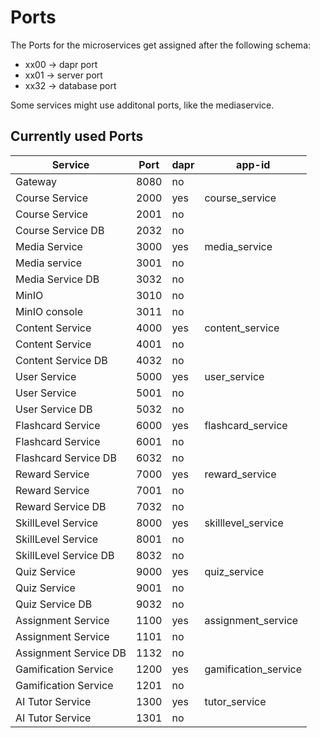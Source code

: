 # Ports

The Ports for the microservices get assigned after the following schema:

- xx00 -> dapr port
- xx01 -> server port
- xx32 -> database port

Some services might use additonal ports, like the mediaservice.

## Currently used Ports

<table>
	<thead>
		<tr>
			<th>Service</th>
			<th>Port</th>
			<th>dapr</th>
			<th>app-id </th>
		</tr>
	</thead>
	<tbody>
		<tr>
			<td>Gateway</td>
			<td>8080</td>
			<td>no</td>
			<td/>
		</tr>
		<tr>
			<td>Course Service  </td>
			<td>2000</td>
			<td>yes</td>
			<td>course_service</td>
		</tr>
		<tr>
			<td>Course Service </td>
			<td>2001</td>
			<td>no</td>
			<td/>
		</tr>
		<tr>
			<td>Course Service DB </td>
			<td>2032</td>
			<td>no</td>
			<td/>
		</tr>
		<tr>
			<td>Media Service</td>
			<td>3000</td>
			<td>yes</td>
			<td>media_service</td>
		</tr>
		<tr>
			<td>Media service</td>
			<td>3001</td>
			<td>no</td>
			<td/>
		</tr>
		<tr>
			<td>Media Service DB</td>
			<td>3032</td>
			<td>no</td>
			<td/>
		</tr>
		<tr>
			<td>MinIO</td>
			<td>3010</td>
			<td>no</td>
			<td/>
		</tr>
		<tr>
			<td>MinIO console </td>
			<td>3011</td>
			<td>no</td>
			<td/>
		</tr>
		<tr>
			<td>Content Service</td>
			<td>4000</td>
			<td>yes</td>
			<td>content_service</td>
		</tr>
		<tr>
			<td>Content Service</td>
			<td>4001</td>
			<td>no</td>
			<td/>
		</tr>
		<tr>
			<td>Content Service DB</td>
			<td>4032</td>
			<td>no</td>
			<td/>
		</tr>
		<tr>
			<td>User Service</td>
			<td>5000</td>
			<td>yes</td>
			<td>user_service</td>
		</tr>
		<tr>
			<td>User Service</td>
			<td>5001</td>
			<td>no</td>
			<td/>
		</tr>
		<tr>
			<td>User Service DB</td>
			<td>5032</td>
			<td>no</td>
			<td/>
		</tr>
		<tr>
			<td>Flashcard Service</td>
			<td>6000</td>
			<td>yes</td>
			<td>flashcard_service</td>
		</tr>
		<tr>
			<td>Flashcard Service</td>
			<td>6001</td>
			<td>no</td>
			<td/>
		</tr>
		<tr>
			<td>Flashcard Service DB</td>
			<td>6032</td>
			<td>no</td>
			<td/>
		</tr>
		<tr>
			<td>Reward Service</td>
			<td>7000</td>
			<td>yes</td>
			<td>reward_service</td>
		</tr>
		<tr>
			<td>Reward Service</td>
			<td>7001</td>
			<td>no</td>
			<td/>
		</tr>
		<tr>
			<td>Reward Service DB</td>
			<td>7032</td>
			<td>no</td>
			<td/>
		</tr>
		<tr>
			<td>SkillLevel Service</td>
			<td>8000</td>
			<td>yes</td>
			<td>skilllevel_service</td>
		</tr>
		<tr>
			<td>SkillLevel Service</td>
			<td>8001</td>
			<td>no</td>
			<td/>
		</tr>
		<tr>
			<td>SkillLevel Service DB</td>
			<td>8032</td>
			<td>no</td>
			<td/>
		</tr>
		<tr>
			<td>Quiz Service</td>
			<td>9000</td>
			<td>yes</td>
			<td>quiz_service</td>
		</tr>
		<tr>
			<td>Quiz Service</td>
			<td>9001</td>
			<td>no</td>
			<td/>
		</tr>
		<tr>
			<td>Quiz Service DB</td>
			<td>9032</td>
			<td>no</td>
			<td/>
		</tr>
		<tr>
			<td>Assignment Service</td>
			<td>1100</td>
			<td>yes</td>
			<td>assignment_service</td>
		</tr>
		<tr>
			<td>Assignment Service</td>
			<td>1101</td>
			<td>no</td>
			<td/>
		</tr>
		<tr>
			<td>Assignment Service DB</td>
			<td>1132</td>
			<td>no</td>
			<td/>
		</tr>
        <tr>
			<td>Gamification Service</td>
			<td>1200</td>
			<td>yes</td>
			<td>gamification_service</td>
		</tr>
		<tr>
			<td>Gamification Service</td>
			<td>1201</td>
			<td>no</td>
			<td/>
		</tr>
		</tr>
        <tr>
			<td>AI Tutor Service</td>
			<td>1300</td>
			<td>yes</td>
			<td>tutor_service</td>
		</tr>
		<tr>
			<td>AI Tutor Service</td>
			<td>1301</td>
			<td>no</td>
			<td/>
		</tr>
	</tbody>
</table>
